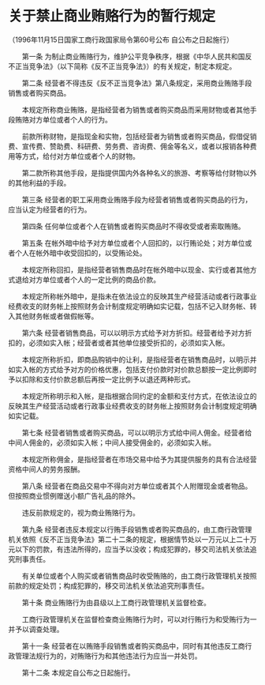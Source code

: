 # 关于禁止商业贿赂行为的暂行规定

（1996年11月15日国家工商行政国家局令第60号公布 自公布之日起施行）

 

　　第一条 为制止商业贿赂行为，维护公平竞争秩序，根据《中华人民共和国反不正当竞争法》（以下简称《反不正当竞争法》）的有关规定，制定本规定。

　　第二条 经营者不得违反《反不正当竞争法》第八条规定，采用商业贿赂手段销售或者购买商品。

　　本规定所称商业贿赂，是指经营者为销售或者购买商品而采用财物或者其他手段贿赂对方单位或者个人的行为。

　　前款所称财物，是指现金和实物，包括经营者为销售或者购买商品，假借促销费、宣传费、赞助费、科研费、劳务费、咨询费、佣金等名义，或者以报销各种费用等方式，给付对方单位或者个人的财物。

　　第二款所称其他手段，是指提供国内外各种名义的旅游、考察等给付财物以外的其他利益的手段。

　　第三条 经营者的职工采用商业贿赂手段为经营者销售或者购买商品的行为，应当认定为经营者的行为。

　　第四条 任何单位或者个人在销售或者购买商品时不得收受或者索取贿赂。

　　第五条 在帐外暗中给予对方单位或者个人回扣的，以行贿论处；对方单位或者个人在帐外暗中收受回扣的，以受贿论处。

　　本规定所称回扣，是指经营者销售商品时在帐外暗中以现金、实行或者其他方式退给对方单位或者个人的一定比例的商品价款。

　　本规定所称帐外暗中，是指未在依法设立的反映其生产经营活动或者行政事业经费收支的财务帐上按照财务会计制度规定明确如实记载，包括不记入财务帐、转入其他财务帐或者做假帐等。

　　第六条 经营者销售商品，可以以明示方式给予对方折扣。经营者给予对方折扣的，必须如实入帐；经营者或者其他单位接受折扣的，必须如实入帐。

　　本规定所称折扣，即商品购销中的让利，是指经营者在销售商品时，以明示并如实入帐的方式给予对方的价格优惠，包括支付价款时对价款总额按一定比例即时予以扣除和支付价款总额后再按一定比例予以退还两种形式。

　　本规定所称明示和入帐，是指根据合同约定的金额和支付方式，在依法设立的反映其生产经营活动或者行政事业经费收支的财务帐上按照财务会计制度规定明确如实记载。

　　第七条 经营者销售或者购买商品，可以以明示方式给中间人佣金。经营者给中间人佣金的，必须如实入帐；中间人接受佣金的，必须如实入帐。

　　本规定所称佣金，是指经营者在市场交易中给予为其提供服务的具有合法经营资格中间人的劳务报酬。

　　第八条 经营者在商品交易中不得向对方单位或者其个人附赠现金或者物品。但按照商业惯例赠送小额广告礼品的除外。

　　违反前款规定的，视为商业贿赂行为。

　　第九条 经营者违反本规定以行贿手段销售或者购买商品的，由工商行政管理机关依照《反不正当竞争法》第二十二条的规定，根据情节处以一万元以上二十万元以下的罚款，有违法所得的，应当予以没收；构成犯罪的，移交司法机关依法追究刑事责任。

　　有关单位或者个人购买或者销售商品时收受贿赂的，由工商行政管理机关按照前款的规定处罚；构成犯罪的，移交司法机关依法追究刑事责任。

　　第十条 商业贿赂行为由县级以上工商行政管理机关监督检查。

　　工商行政管理机关在监督检查商业贿赂行为时，可以对行贿行为和受贿行为一并予以调查处理。

　　第十一条 经营者在以贿赂手段销售或者购买商品中，同时有其他违反工商行政管理法规行为的，对贿赂行为和其他违法行为应当一并处罚。

　　第十二条 本规定自公布之日起施行。
